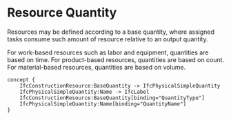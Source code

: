 Resource Quantity
=================

Resources may be defined according to a base quantity, where assigned tasks consume such amount of resource relative to an output quantity.

For work-based resources such as labor and equipment, quantities are based on time. For product-based resources, quantities are based on count. For material-based resources, quantities are based on volume.

```
concept {
    IfcConstructionResource:BaseQuantity -> IfcPhysicalSimpleQuantity
    IfcPhysicalSimpleQuantity:Name -> IfcLabel
    IfcConstructionResource:BaseQuantity[binding="QuantityType"]
    IfcPhysicalSimpleQuantity:Name[binding="QuantityName"]
}
```

